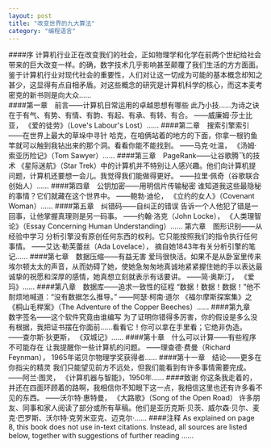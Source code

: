 ```yaml
---
layout: post
title: "改变世界的九大算法"
category: "编程语言"
---
```

####序
计算机行业正在改变我们的社会，正如物理学和化学在前两个世纪给社会带来的巨大改变一样。的确，数字技术几乎影响甚至颠覆了我们生活的方方面面。鉴于计算机行业对现代社会的重要性，人们对让这一切成为可能的基本概念却知之甚少，这显得有点自相矛盾。对这些概念的研究是计算机科学的核心，而这本麦考密克的新书则是向大众……  
####第一章　前言——计算机日常运用的卓越思想有哪些
此乃小技……为诗之诀在于有气、有势、有情、有韵、有起、有承、有转、有合。 ——威廉姆·莎士比亚， 《爱的徒劳》（Love's Labour's Lost）……
####第二章　搜索引擎索引——在世界上最大的草垛中寻针
哈克，在咱俩站着的地方的下面，你拿一根钓鱼竿就可以触到我钻出来的那个洞。看看你能不能找到。 ——马克·吐温， 《汤姆·索亚历险记》（Tom Sawyer）……
####第三章　PageRank——让谷歌腾飞的技术
《星际迷航》（Star Trek）中的计算机并不特别让人感兴趣。他们向计算机提问题，计算机还要想一会儿。我觉得我们能做得更好。 ——拉里·佩奇（谷歌联合创始人）……
####第四章　公钥加密——用明信片传输秘密
谁知道我这些最隐秘的事情？它们就藏在这个世界中。 ——鲍勃·迪伦， 《立约的女人》（Covenant Woman）……
####第五章　纠错码——自纠正的错误
告诉一个人他犯了错是一回事，让他掌握真理则是另一码事。 ——约翰·洛克（John Locke）， 《人类理智论》（Essay Concerning Human Understanding）……
第六章　图形识别——从经验中学习
分析引擎没有原创任何东西的权利。它只能按照我们的指令执行任何事情。 ——艾达·勒芙蕾丝（Ada Lovelace）， 摘自她1843年有关分析引擎的笔记……
####第七章　数据压缩——有益无害
爱玛很快活。如果不是从卧室里传来埃尔顿太太的声音，从而妨碍了她，使她急匆匆地真诚地紧紧握住她的手以表达最诚挚的祝愿和深厚的感情，她真想立刻就表示有话要讲。 ——简·奥斯汀， 《爱玛》……
####第八章　数据库——追求一致性的征程
“数据！数据！数据！”他不耐烦地喊道：“没有数据怎么推导。” ——阿瑟·柯南·道尔 《福尔摩斯探案集》之《桐山毛榉案》（The Adventure of the Copper Beeches）……
####第九章　数字签名——这个软件究竟由谁编写
为了证明你错得多厉害，你的假设是多么没有根据，我把证书摆在你面前……看看它！你可以拿在手里看；它绝非伪造。 ——查尔斯·狄更斯， 《双城记》……
####第十章　什么可以计算——有些程序不可能存在
让我提醒你一些计算机的问题。 ——理查德·费曼（Richard Feynman）， 1965年诺贝尔物理学奖获得者……
####第十一章　结论——更多在你指尖的精灵
我们只能望见前方不远处，但我们能看到有许多事情需要完成。 ——阿兰·图灵， 《计算机器与智能》，1950年……
####致谢
你这条我走着的，并还在四面环顾着的路啊，我相信你不知眼下这一点，我相信这里也还有许多看不见的东西。 ——沃尔特·惠特曼， 《大路歌》（Song of the Open Road） 许多朋友、同事和家人阅读了部分或所有草稿。他们是亚历克斯·贝茨、威尔森·贝尔、麦克·巴罗斯、沃尔特·克劳米亚克、迈克尔·……
####注释
As explained on page 8, this book does not use in-text citations. Instead, all sources are listed below, together with suggestions of further reading ……
